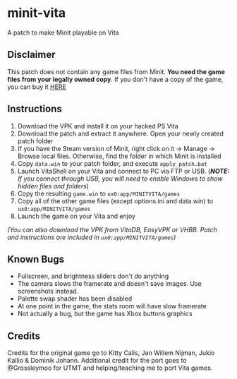 # minit-vita
A patch to make Minit playable on Vita

###

## Disclaimer
This patch does not contain any game files from Minit. **You need the game files from your legally owned copy**.
If you don't have a copy of the game, you can buy it [HERE](https://store.steampowered.com/app/609490/Minit/)

## Instructions 
1. Download the VPK and install it on your hacked PS Vita
2. Download the patch and extract it anywhere. Open your newly created patch folder
3. If you have the Steam version of Minit, right click on it -> Manage -> Browse local files. Otherwise, find the folder in which Minit is installed
4. Copy `data.win` to your patch folder, and execute `apply_patch.bat`
5. Launch VitaShell on your Vita and connect to PC via FTP or USB. (***NOTE:*** *If you connect through USB, you will need to enable Windows to show hidden files and folders*)
6. Copy the resulting `game.win` to `ux0:app/MINITVITA/games`
7. Copy all of the other game files (except options.ini and data.win) to `ux0:app/MINITVITA/games`
8. Launch the game on your Vita and enjoy

_(You can also download the VPK from VitaDB, EasyVPK or VHBB. Patch and instructions are included in `ux0:app/MINITVITA/games`)_

## Known Bugs
* Fullscreen, and brightness sliders don't do anything
* The camera slows the framerate and doesn't save images. Use screenshots instead.
* Palette swap shader has been disabled
* At one point in the game, the stats room will have slow framerate
* Not actually a bug, but the game has Xbox buttons graphics

## Credits
Credits for the original game go to Kitty Calis, Jan Willem Nijman, Jukio Kallio & Dominik Johann.
Additional credit for the port goes to @Grossleymoo for UTMT and helping/teaching me to port Vita games.
